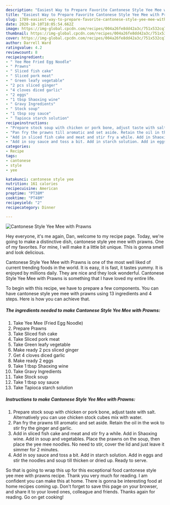 ```yaml
---
description: "Easiest Way to Prepare Favorite Cantonese Style Yee Mee with Prawns"
title: "Easiest Way to Prepare Favorite Cantonese Style Yee Mee with Prawns"
slug: 1789-easiest-way-to-prepare-favorite-cantonese-style-yee-mee-with-prawns
date: 2020-10-10T18:05:54.662Z
image: https://img-global.cpcdn.com/recipes/004a26fe8dd42a3c/751x532cq70/cantonese-style-yee-mee-with-prawns-recipe-main-photo.jpg
thumbnail: https://img-global.cpcdn.com/recipes/004a26fe8dd42a3c/751x532cq70/cantonese-style-yee-mee-with-prawns-recipe-main-photo.jpg
cover: https://img-global.cpcdn.com/recipes/004a26fe8dd42a3c/751x532cq70/cantonese-style-yee-mee-with-prawns-recipe-main-photo.jpg
author: Darrell Ward
ratingvalue: 4.2
reviewcount: 8
recipeingredient:
- " Yee Mee Fried Egg Noodle"
- " Prawns"
- " Sliced fish cake"
- " Sliced pork meat"
- " Green leafy vegetable"
- "2 pcs sliced ginger"
- "4 cloves diced garlic"
- "2 eggs"
- "1 tbsp Shaoxing wine"
- " Gravy Ingredients"
- " Stock soup"
- "1 tbsp soy sauce"
- " Tapioca starch solution"
recipeinstructions:
- "Prepare stock soup with chicken or pork bone, adjust taste with salt. Alternatively you can use chicken stock cubes mix with water."
- "Pan fry the prawns till aromatic and set aside. Retain the oil in the wok to stir fry the ginger and garlic."
- "Add in sliced fish cake and meat and stir fry a while. Add in Shaoxing wine. Add in soup and vegetables. Place the prawns on the soup, then place the yee mee noodles. No need to stir, cover the lid and just leave it simmer for 2 minutes."
- "Add in soy sauce and toss a bit. Add in starch solution. Add in eggs and stir the noodles and soup till thicken or dried up. Ready to serve."
categories:
- Recipe
tags:
- cantonese
- style
- yee

katakunci: cantonese style yee 
nutrition: 161 calories
recipecuisine: American
preptime: "PT38M"
cooktime: "PT48M"
recipeyield: "2"
recipecategory: Dinner

---
```



![Cantonese Style Yee Mee with Prawns](https://img-global.cpcdn.com/recipes/004a26fe8dd42a3c/751x532cq70/cantonese-style-yee-mee-with-prawns-recipe-main-photo.jpg)

Hey everyone, it's me again, Dan, welcome to my recipe page. Today, we're going to make a distinctive dish, cantonese style yee mee with prawns. One of my favorites. For mine, I will make it a little bit unique. This is gonna smell and look delicious.



Cantonese Style Yee Mee with Prawns is one of the most well liked of current trending foods in the world. It is easy, it is fast, it tastes yummy. It is enjoyed by millions daily. They are nice and they look wonderful. Cantonese Style Yee Mee with Prawns is something that I have loved my entire life.


To begin with this recipe, we have to prepare a few components. You can have cantonese style yee mee with prawns using 13 ingredients and 4 steps. Here is how you can achieve that.

<!--inarticleads1-->

##### The ingredients needed to make Cantonese Style Yee Mee with Prawns:

1. Take  Yee Mee (Fried Egg Noodle)
1. Prepare  Prawns
1. Take  Sliced fish cake
1. Take  Sliced pork meat
1. Take  Green leafy vegetable
1. Make ready 2 pcs sliced ginger
1. Get 4 cloves diced garlic
1. Make ready 2 eggs
1. Take 1 tbsp Shaoxing wine
1. Take  Gravy Ingredients
1. Take  Stock soup
1. Take 1 tbsp soy sauce
1. Take  Tapioca starch solution




<!--inarticleads2-->

##### Instructions to make Cantonese Style Yee Mee with Prawns:

1. Prepare stock soup with chicken or pork bone, adjust taste with salt. Alternatively you can use chicken stock cubes mix with water.
1. Pan fry the prawns till aromatic and set aside. Retain the oil in the wok to stir fry the ginger and garlic.
1. Add in sliced fish cake and meat and stir fry a while. Add in Shaoxing wine. Add in soup and vegetables. Place the prawns on the soup, then place the yee mee noodles. No need to stir, cover the lid and just leave it simmer for 2 minutes.
1. Add in soy sauce and toss a bit. Add in starch solution. Add in eggs and stir the noodles and soup till thicken or dried up. Ready to serve.




So that is going to wrap this up for this exceptional food cantonese style yee mee with prawns recipe. Thank you very much for reading. I am confident you can make this at home. There is gonna be interesting food at home recipes coming up. Don't forget to save this page on your browser, and share it to your loved ones, colleague and friends. Thanks again for reading. Go on get cooking!

